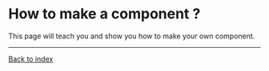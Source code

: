 # How to make a component ?
This page will teach you and show you how to make your own component.



___
[Back to index](index.md)